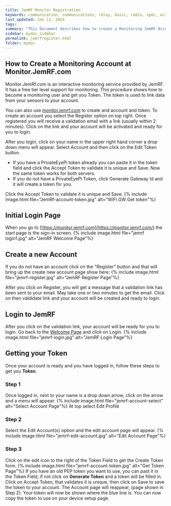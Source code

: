 ```yaml
---
title: JemRF Monitor Registration
keywords: communication, communications, relay, basic, radio, spec, wifi, sensor
last_updated: Jan 12, 2024
tags:
summary: "This Document describes how to create a Monitoring JemRF Account"
sidebar: mydoc_sidebar
permalink: jemrfregister.html
folder: mydoc
---
```


## How to Create a Monitoring Account at Monitor.JemRF.com
Monitor.JemRf.com is an interactive monitoring service provided by JemRF. It has a free tier level support for monitoring. This procedure shows how to become a monitoring user and get you Token. The token is used to link data from your sensors to your account.

 You can also use [monitor.jemrf.com](https://monitor.jemrf.com) to create and account and token.
 To create an account you select the Register option on top right. Once registered you will receive a validation email with a link (usually within 2 minutes). Click on the link and your account will be activated and ready for you to login.

 After you login, click on your name in the upper right hand corner a drop down menu will appear. Select Account and then click on the Edit Token button.
 * If you have a PrivateEyePi token already you can paste it in the token field and click the Accept Token to validate it is unique and Save. Now the same token works for both servers.
 * If you do not have a PrivateEyePi Token, click Generate Gateway Id and it will create a token for you.

 Click the Accept Token to validate it is unique and Save.
{% include image.html file="JemRf-account-token.jpg" alt="WiFi GW Get token"%}

## Initial Login Page
When you go to [https://monitor.jemrf.com](https://monitor.jemrf.com/) the start page is the sign-in screen.
{% include image.html file="jemrf login1.jpg" alt="JemRF Welcome Page"%}

## Create a new Account
If you do not have an account click on the "Register" button and that will bring up the create new account page show here:
{% include image.html file="jemrf-register.jpg" alt="JemRF Register Page"%}

After you click on Register, you will get a message that a validation link has been sent to your email. May take one or two minutes to get the email. Click on then valdidate link and your account will be created and ready to login.

## Login to JemRF
After you click on the validation link, your account will be ready for you to login. Go back to the [Welcome Page](https://monitor.jemrf.com/) and click on Login.
{% include image.html file="jemrf-login.jpg" alt="JemRF Login Page"%}

## Getting your Token
Once your account is ready and you have logged in, follow these steps to get you **Token**.

### Step 1
Once logged in, next to your name is a drop down arrow, click on the arrow and a menu will appear:
{% include image.html file="jemrf-account-select" alt="Select Account Page"%}
At top select Edit Profile

### Step 2
Select the Edit Account(s) option and the edit account page will appear.
{% include image.html file="jemrf-edit-account.jpg" alt="Edit Account Page"%}

### Step 3
Click on the edit icon to the right of the Token Field to get the Create Token form.
{% include image.html file="jemrf-account-token.jpg" alt="Get Token Page"%}
If you have an old PEP token you want to use, you can past it in the Token Field, if not click on **Generate Token** and a token will be filled in. Click on Accept Token, that validates it is unique, then click on Save to save the token to your account. The Account page will reappear, (page shown in Step 2).
Your token will now be shown where the blue line is.  You can now copy the token to use on your device setup page.

